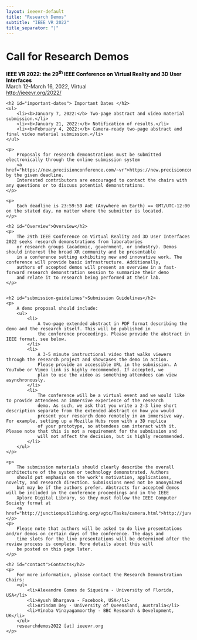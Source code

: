 ```yaml
---
layout: ieeevr-default
title: "Research Demos"
subtitle: "IEEE VR 2022"
title_separator: "|"
---
```


<div>
    <h1 id="cfp-demos">Call for Research Demos</h1>
    <p>
        <strong style="color: black">IEEE VR 2022: the 29<sup>th</sup> IEEE Conference on Virtual Reality and 3D User Interfaces</strong><br /> March 12-March 16, 2022, Virtual
        <br />
        <a href="http://ieeevr.org/2022/">http://ieeevr.org/2022/</a>
    </p>

    <h2 id="important-dates"> Important Dates </h2>
    <ul>
        <li><b>January 7, 2022:</b> Two-page abstract and video material submission.</li>
        <li><b>January 21, 2022:</b> Notification of results.</li>
        <li><b>February 4, 2022:</b> Camera-ready two-page abstract and final video material submission.</li>
    </ul>

    <p>
        Proposals for research demonstrations must be submitted electronically through the online submission system 
        <a href="https://new.precisionconference.com/~vr">https://new.precisionconference.com/~vr</a> by the given deadline. 
        Interested contributors are encouraged to contact the chairs with any questions or to discuss potential demonstrations.
    </p>

    <p>
        Each deadline is 23:59:59 AoE (Anywhere on Earth) == GMT/UTC-12:00 on the stated day, no matter where the submitter is located.
    </p>

    <h2 id="Overview">Overview</h2>
    <p>
        The 29th IEEE Conference on Virtual Reality and 3D User Interfaces 2022 seeks research demonstrations from laboratories 
        or research groups (academic, government, or industry). Demos should interest the broad XR community and be presentable 
        in a conference setting exhibiting new and innovative work. The conference will provide basic infrastructure. Additionally, 
        authors of accepted demos will present an overview in a fast-forward research demonstration session to summarize their demo 
        and relate it to research being performed at their lab.
    </p>


    <h2 id="submission-guidelines">Submission Guidelines</h2>
    <p>
        A demo proposal should include:
        <ul>
            <li>
                A two-page extended abstract in PDF format describing the demo and the research itself. This will be published in 
                the conference proceedings. Please provide the abstract in IEEE format, see below.
            </li>
            <li>
                A 3-5 minute instructional video that walks viewers through the research project and showcases the demo in action. 
                Please provide an accessible URL in the submission. A YouTube or Vimeo link is highly recommended. If accepted, we 
                plan to use the video as something attendees can view asynchronously.
            </li>
            <li>
                The conference will be a virtual event and we would like to provide attendees an immersive experience of the research 
                demo. As such, we ask that you write a 2-3 line short description separate from the extended abstract on how you would 
                present your research demo remotely in an immersive way. For example, setting up a Mozilla Hubs room with a 3D replica 
                of your prototype, so attendees can interact with it. Please note that this is not a requirement for the submission and 
                will not affect the decision, but is highly recommended.
            </li>
        </ul>
    </p>

    <p>
        The submission materials should clearly describe the overall architecture of the system or technology demonstrated. Authors 
        should put emphasis on the work's motivation, applications, novelty, and research direction. Submissions need not be anonymized 
        but may be if the authors prefer. Abstracts for accepted demos will be included in the conference proceedings and in the IEEE 
        Xplore Digital Library, so they must follow the IEEE Computer Society format at 
        <a href="http://junctionpublishing.org/vgtc/Tasks/camera.html">http://junctionpublishing.org/vgtc/Tasks/camera.html</a>.
    </p>
    <p>
        Please note that authors will be asked to do live presentations and/or demos on certain days of the conference. The days and 
        time slots for the live presentations will be determined after the review process is complete. More details about this will 
        be posted on this page later.
    </p>

    <h2 id="contact">Contacts</h2>
    <p>
        For more information, please contact the Research Demonstration Chairs:
        <ul>
            <li>Alexandre Gomes de Siqueira - University of Florida, USA</li>
            <li>Ayush Bhargava - Facebook, USA</li>
            <li>Arindam Dey - University of Queensland, Australia</li>
            <li>Vinoba Vinayagamoorthy - BBC Research & Development, UK</li>
        </ul>
        researchdemos2022 [at] ieeevr.org
    </p>
</div>
